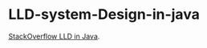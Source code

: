 # LLD-system-Design-in-java



 [StackOverflow LLD in Java](https://medium.com/@mohitmandlecha7256/stackoverflow-lld-in-java-19f67c506a37).
